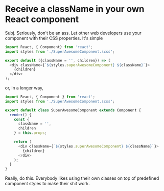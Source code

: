 # Receive a className in your own React component

Subj. Seriously, don't be an ass. Let other web developers use your
component with their CSS properties. It's simple

```javascript
import React, { Component} from 'react';
import styles from './SuperAwesomeComponent.scss';

export default ({className = '', children}) => (
  <div className={`${styles.superAwesomeComponent} ${className}`}>
    {children}
  </div>
);
```

or, in a longer way,

```javascript
import React, { Component } from 'react';
import styles from './SuperAwesomeComponent.scss';

export default class SuperAwesomeComponent extends Component {
  render() {
    const {
      className = '',
      children
    } = this.props;

    return (
      <div className={`${styles.superAwesomeComponent} ${className}`}>
        {children}
      </div>
    );
  }
}
```

Really, do this. Everybody likes using their own classes on top of
predefined component styles to make their shit work.
